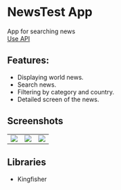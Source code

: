 # NewsTest App
 App for searching news <br />
 [Use API](https://newsapi.org/docs/get-started   )
## Features:
  - Displaying world news.
  - Search news.
  - Filtering by category and country.
  - Detailed screen of the news.
  
## Screenshots
<table>
  <tr>
  </tr>
  <tr>
    <td valign="top"><img src="https://user-images.githubusercontent.com/62143581/109304391-e29d4900-7844-11eb-8925-768a98e09d9d.png"></td>
    <td valign="top"><img src="https://user-images.githubusercontent.com/62143581/109304396-e335df80-7844-11eb-9540-273bb4cbacc3.png"></td>
    <td valign="top"><img src="https://user-images.githubusercontent.com/62143581/109304398-e3ce7600-7844-11eb-823a-8874265ab5c8.png"></td>
  </tr>
 </table>

## Libraries
 - Kingfisher

  
